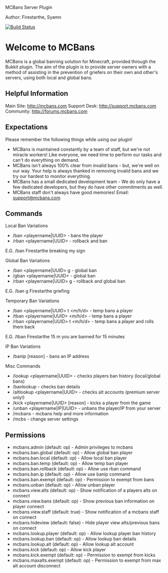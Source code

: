 MCBans Server Plugin

Author: Firestarthe, Syamn

[![Build Status](http://ci.synload.com/job/MCBans%20Bukkit/badge/icon)](http://ci.synload.com/job/MCBans%20Bukkit/)

Welcome to MCBans
====================

MCBans is a global banning solution for Minecraft, provided through the Bukkit plugin. The aim of the plugin is to provide server owners with a method of assisting in the prevention of griefers on their own and other's servers, using both local and global bans.

Helpful Information
--------
Main Site: http://mcbans.com
Support Desk: http://support.mcbans.com
Community: http://forums.mcbans.com

Expectations
--------

Please remember the following things while using our plugin!

* MCBans is maintained constantly by a team of staff, but we're not miracle workers! Like everyone, we need time to perform our tasks and can't do everything on demand.
* MCBans isn't always 100% clear from invalid bans - but, we're well on our way. Your help is always thanked in removing invalid bans and we try our hardest to monitor everything.
* MCBans has a small dedicated development team - We do only have a few dedicated developers, but they do have other commitments as well.
* MCBans staff don't always have good memories! Email: support@mcbans.com

Commands
--------

Local Ban Variations
* /ban <playername|UUID> <reason> - bans the player
* /rban <playername|UUID> <reason> - rollback and ban

E.G. /ban Firestarthe breaking my sign

Global Ban Variations
* /ban <playername|UUID> g <reason> - global ban
* /gban <playername|UUID> <reason> - global ban
* /rban <playername|UUID> g <reason> - rollback and global ban

E.G. /ban g Firestarthe griefing

Temporary Ban Variations
* /ban <playername|UUID> t <int> <m/h/d> <reason> - temp bans a player
* /tban <playername|UUID> <int> <m/h/d> <reason> - temp bans a player
* /rban <playername|UUID> t <int> <m/h/d> <reason> - temp bans a player and rolls them back

E.G. /tban Firestarthe 15 m you are banned for 15 minutes

IP Ban Variations
* /banip <IP> [reason] - bans an IP address

Misc Commands
* /lookup <playername|UUID> - checks players ban history (local/global bans)
* /banlookup <banID> - checks ban details
* /altlookup <playername|UUID> - checks alt accounts (premium server only!)
* /kick <playername|UUID> [reason] - kicks a player from the game
* /unban <playername|IP|UUID> - unbans the player/IP from your server
* /mcbans - mcbans help and more information
* /mcbs - change server settings

Permissions
--------

* mcbans.admin (default: op) - Admin privileges to mcbans
* mcbans.ban.global (default: op) - Allow global ban player
* mcbans.ban.local (default: op) - Allow local ban player
* mcbans.ban.temp (default: op) - Allow temp ban player
* mcbans.ban.rollback (default: op) - Allow use rban command
* mcbans.ban.ip (default: op) - Allow use banip command
* mcbans.ban.exempt (default: op) - Permission to exempt from bans
* mcbans.unban (default: op) - Allow unban player
* mcbans.view.alts (default: op) - Show notification of a players alts on connect
* mcbans.view.bans (default: op) - Show previous ban information on player connect
* mcbans.view.staff (default: true) - Show notification of a mcbans staff on connect
* mcbans.hideview (default: false) - Hide player view alts/previous bans on connect
* mcbans.lookup.player (default: op) - Allow lookup player ban history
* mcbans.lookup.ban (default: op) - Allow lookup ban details
* mcbans.lookup.alt (default: op) - Allow lookup alt account
* mcbans.kick (default: op) - Allow kick player
* mcbans.kick.exempt (default: op) - Permission to exempt from kicks
* mcbans.maxalts.exempt (default: op) - Permission to exempt from max alt account disconnect



